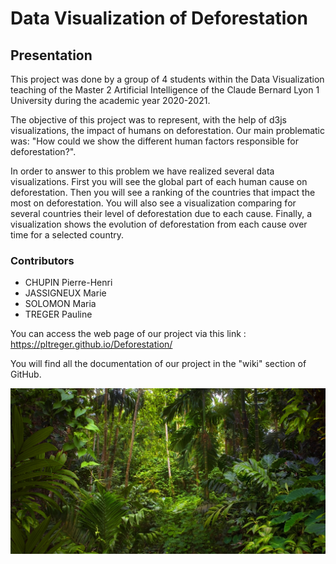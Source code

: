 # Data Visualization of Deforestation

## Presentation
This project was done by a group of 4 students within the Data Visualization teaching of the Master 2 Artificial Intelligence of the Claude Bernard Lyon 1 University during the academic year 2020-2021.

The objective of this project was to represent, with the help of d3js visualizations, the impact of humans on deforestation. Our main problematic was: "How could we show the different human factors responsible for deforestation?".

In order to answer to this problem we have realized several data visualizations. First you will see the global part of each human cause on deforestation. Then you will see a ranking of the countries that impact the most on deforestation. You will also see a visualization comparing for several countries their level of deforestation due to each cause. Finally, a visualization shows the evolution of deforestation from each cause over time for a selected country.


### Contributors
* CHUPIN Pierre-Henri 
* JASSIGNEUX Marie
* SOLOMON Maria
* TREGER Pauline


You can access the web page of our project via this link : https://pltreger.github.io/Deforestation/

You will find all the documentation of our project in the "wiki" section of GitHub.

![](src/img/35584_large.jpg?width=500&height=300)
